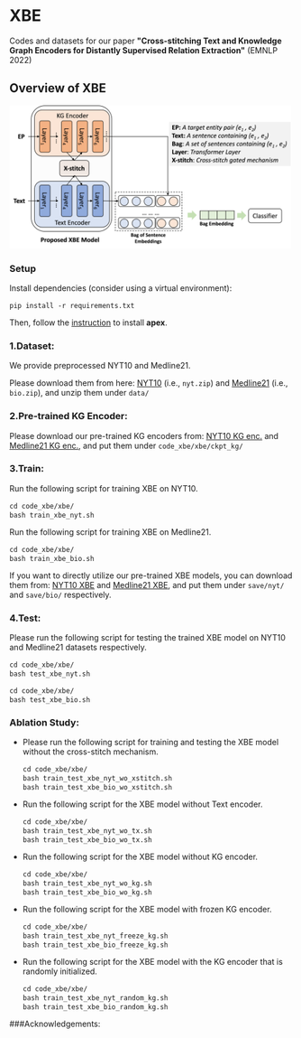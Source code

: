 # XBE
Codes and datasets for our paper **"Cross-stitching Text and Knowledge Graph Encoders for Distantly Supervised Relation Extraction"** (EMNLP 2022)
## Overview of XBE
  <img src="/xbe_overview.png" width="500">

### Setup
Install dependencies (consider using a virtual environment):
~~~~
pip install -r requirements.txt
~~~~
Then, follow the [instruction](https://github.com/NVIDIA/apex) to install **apex**.

### 1.Dataset:
We provide preprocessed NYT10 and Medline21.

Please download them from here: [NYT10](http://www.cl.ecei.tohoku.ac.jp/~dq/Data_for_EMNLP2022/nyt.zip) (i.e., `nyt.zip`) and [Medline21](http://www.cl.ecei.tohoku.ac.jp/~dq/Data_for_EMNLP2022/bio.zip) (i.e., `bio.zip`), and unzip them under `data/`

### 2.Pre-trained KG Encoder:
Please download our pre-trained KG encoders from: [NYT10 KG enc.](http://www.cl.ecei.tohoku.ac.jp/~dq/Data_for_EMNLP2022/nyt-pre-kg.ckpt) and [Medline21 KG enc.](http://www.cl.ecei.tohoku.ac.jp/~dq/Data_for_EMNLP2022/bio-pre-kg.ckpt), and put them under `code_xbe/xbe/ckpt_kg/`

### 3.Train:
Run the following script for training XBE on NYT10.
~~~
cd code_xbe/xbe/
bash train_xbe_nyt.sh
~~~
Run the following script for training XBE on Medline21.
~~~
cd code_xbe/xbe/
bash train_xbe_bio.sh
~~~

If you want to directly utilize our pre-trained XBE models, you can download them from: [NYT10 XBE](http://www.cl.ecei.tohoku.ac.jp/~dq/Data_for_EMNLP2022/TXKG0.6nyt_bert-base-uncased_TransE_re_direct__kg_crst_resi.mdl) and [Medline21 XBE](http://www.cl.ecei.tohoku.ac.jp/~dq/Data_for_EMNLP2022/TXKG1.0bio_bert-base-uncased_TransE_re_direct__kg_crst_bio_resi.mdl), and put them under `save/nyt/` and `save/bio/` respectively.
### 4.Test:
Please run the following script for testing the trained XBE model on NYT10 and Medline21 datasets respectively.
~~~~
cd code_xbe/xbe/
bash test_xbe_nyt.sh
~~~~
~~~~
cd code_xbe/xbe/
bash test_xbe_bio.sh
~~~~

### Ablation Study:
- Please run the following script for training and testing the XBE model without the cross-stitch mechanism.
  ~~~
  cd code_xbe/xbe/
  bash train_test_xbe_nyt_wo_xstitch.sh
  bash train_test_xbe_bio_wo_xstitch.sh
  ~~~
- Run the following script for the XBE model without Text encoder.
  ~~~
  cd code_xbe/xbe/
  bash train_test_xbe_nyt_wo_tx.sh
  bash train_test_xbe_bio_wo_tx.sh
  ~~~
- Run the following script for the XBE model without KG encoder.
  ~~~
  cd code_xbe/xbe/
  bash train_test_xbe_nyt_wo_kg.sh
  bash train_test_xbe_bio_wo_kg.sh
  ~~~
- Run the following script for the XBE model with frozen KG encoder.
  ~~~
  cd code_xbe/xbe/
  bash train_test_xbe_nyt_freeze_kg.sh
  bash train_test_xbe_bio_freeze_kg.sh
  ~~~
- Run the following script for the XBE model with the KG encoder that is randomly initialized.
  ~~~
  cd code_xbe/xbe/
  bash train_test_xbe_nyt_random_kg.sh
  bash train_test_xbe_bio_random_kg.sh
  ~~~

###Acknowledgements:
